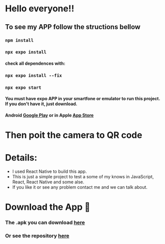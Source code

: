 # Hello everyone!!

## To see my APP follow the structions bellow

### `npm install`

### `npx expo install`

#### check all dependences with:

### `npx expo install --fix`

### `npx expo start `

#### You must have expo APP in your smartfone or emulator to run this project. If you don't have it, just download.

#### Android [Google Play](https://play.google.com/store/apps/details?id=host.exp.exponent&hl=pt_BR&gl=US) or in Apple [App Store](https://apps.apple.com/br/app/expo-go/id982107779)

# Then poit the camera to QR code

# Details:

-   I used React Native to build this app.
-   This is just a simple project to test a some of my knows in JavaScript, React, React Native and some alse.
-   If you like it or see any problem contact me and we can talk about.

# Download the App 📱

### The .apk you can download [here](https://expo.dev/artifacts/eas/choGrunpHUo3CABVu8C6Us.apk)

### Or see the repository [here](https://expo.dev/accounts/vilu28/projects/app_da_vivi/builds/5b5e69ca-80fa-4fd7-a065-7ce1188eb0e6)
